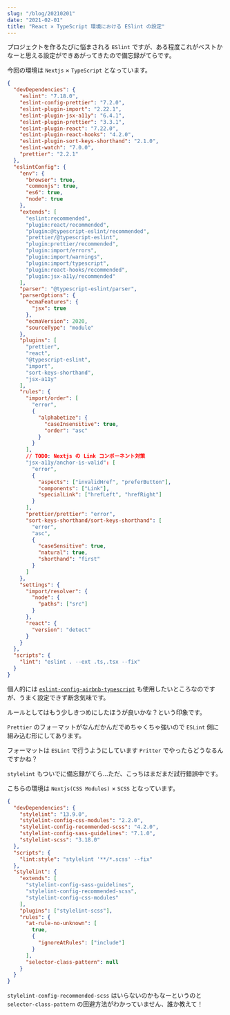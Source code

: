 ```yaml
---
slug: "/blog/20210201"
date: "2021-02-01"
title: "React × TypeScript 環境における ESlint の設定"
---
```


プロジェクトを作るたびに悩まされる `ESlint` ですが、ある程度これがベストかなーと思える設定ができあがってきたので備忘録がてらです。

今回の環境は `Nextjs` × `TypeScript` となっています。

```json
{
  "devDependencies": {
    "eslint": "7.18.0",
    "eslint-config-prettier": "7.2.0",
    "eslint-plugin-import": "2.22.1",
    "eslint-plugin-jsx-a11y": "6.4.1",
    "eslint-plugin-prettier": "3.3.1",
    "eslint-plugin-react": "7.22.0",
    "eslint-plugin-react-hooks": "4.2.0",
    "eslint-plugin-sort-keys-shorthand": "2.1.0",
    "eslint-watch": "7.0.0",
    "prettier": "2.2.1"
  },
  "eslintConfig": {
    "env": {
      "browser": true,
      "commonjs": true,
      "es6": true,
      "node": true
    },
    "extends": [
      "eslint:recommended",
      "plugin:react/recommended",
      "plugin:@typescript-eslint/recommended",
      "prettier/@typescript-eslint",
      "plugin:prettier/recommended",
      "plugin:import/errors",
      "plugin:import/warnings",
      "plugin:import/typescript",
      "plugin:react-hooks/recommended",
      "plugin:jsx-a11y/recommended"
    ],
    "parser": "@typescript-eslint/parser",
    "parserOptions": {
      "ecmaFeatures": {
        "jsx": true
      },
      "ecmaVersion": 2020,
      "sourceType": "module"
    },
    "plugins": [
      "prettier",
      "react",
      "@typescript-eslint",
      "import",
      "sort-keys-shorthand",
      "jsx-a11y"
    ],
    "rules": {
      "import/order": [
        "error",
        {
          "alphabetize": {
            "caseInsensitive": true,
            "order": "asc"
          }
        }
      ],
      // TODO: Nextjs の Link コンポーネント対策
      "jsx-a11y/anchor-is-valid": [
        "error",
        {
          "aspects": ["invalidHref", "preferButton"],
          "components": ["Link"],
          "specialLink": ["hrefLeft", "hrefRight"]
        }
      ],
      "prettier/prettier": "error",
      "sort-keys-shorthand/sort-keys-shorthand": [
        "error",
        "asc",
        {
          "caseSensitive": true,
          "natural": true,
          "shorthand": "first"
        }
      ]
    },
    "settings": {
      "import/resolver": {
        "node": {
          "paths": ["src"]
        }
      },
      "react": {
        "version": "detect"
      }
    }
  },
  "scripts": {
    "lint": "eslint . --ext .ts,.tsx --fix"
  }
}
```

個人的には [`eslint-config-airbnb-typescript`](https://www.npmjs.com/package/eslint-config-airbnb-typescript) も使用したいところなのですが、うまく設定できず断念気味です。

ルールとしてはもう少しきつめにしたほうが良いかな？という印象です。

`Prettier` のフォーマットがなんだかんだでめちゃくちゃ強いので `ESLint` 側に組み込む形にしてあります。

フォーマットは `ESLint` で行うようにしています `Pritter` でやったらどうなるんですかね？

`stylelint` もついでに備忘録がてら…ただ、こっちはまだまだ試行錯誤中です。

こちらの環境は `Nextjs(CSS Modules)` × `SCSS` となっています。

```json
{
  "devDependencies": {
    "stylelint": "13.9.0",
    "stylelint-config-css-modules": "2.2.0",
    "stylelint-config-recommended-scss": "4.2.0",
    "stylelint-config-sass-guidelines": "7.1.0",
    "stylelint-scss": "3.18.0"
  },
  "scripts": {
    "lint:style": "stylelint '**/*.scss' --fix"
  },
  "stylelint": {
    "extends": [
      "stylelint-config-sass-guidelines",
      "stylelint-config-recommended-scss",
      "stylelint-config-css-modules"
    ],
    "plugins": ["stylelint-scss"],
    "rules": {
      "at-rule-no-unknown": [
        true,
        {
          "ignoreAtRules": ["include"]
        }
      ],
      "selector-class-pattern": null
    }
  }
}
```

`stylelint-config-recommended-scss` はいらないのかもなーというのと `selector-class-pattern` の回避方法がわかっていません、誰か教えて！
